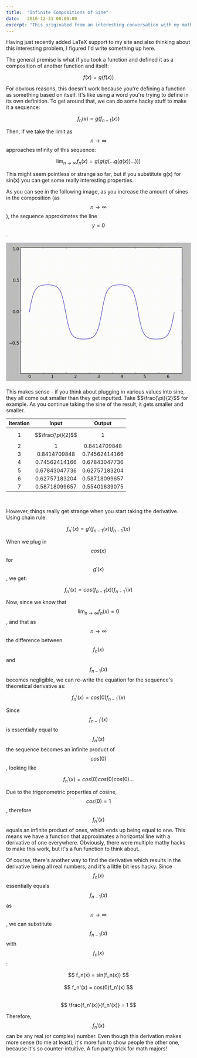 ```yaml
---
title:  "Infinite Compositions of Sine"
date:   2016-12-31 00:00:00
excerpt: "This originated from an interesting conversation with my math teacher."
---
```

<script type="text/x-mathjax-config">
MathJax.Hub.Config({tex2jax: {inlineMath: [['$','$'], ['\\(','\\)']]}});
</script>
<script type="text/javascript"
src="http://cdnjs.cloudflare.com/ajax/libs/mathjax/2.7.1/MathJax.js?config=TeX-AMS-MML_HTMLorMML">
</script>

Having just recently added LaTeX support to my site and also thinking about this interesting problem, I figured I'd write something up here.

The general premise is what if you took a function and defined it as a composition of another function and itself:

$$f(x) = g(f(x))$$

For obvious reasons, this doesn't work because you're defining a function as something based on itself. It's like using a word you're trying to define in its own definition. To get around that, we can do some hacky stuff to make it a sequence:

$$f_n(x) = g(f_{n-1}(x))$$

Then, if we take the limit as $$n \to\infty$$ approaches infinity of this sequence:

$$\lim_{n\to\infty} f_n(x) = g(g(g(...g(g(x))...)))$$

This might seem pointless or strange so far, but if you substitute g(x) for sin(x) you can get some really interesting properties.

As you can see in the following image, as you increase the amount of sines in the composition (as $$n \to \infty$$), the sequence approximates the line $$y = 0$$.

<center>
<img src="../attachments/sine.gif"/>
</center>
<br>
This makes sense - if you think about plugging in various values into sine, they all come out smaller than they get inputted. Take $$\frac{\pi}{2}$$ for example. As you continue taking the sine of the result, it gets smaller and smaller.

| Iteration   | Input | Output |
|:-----------:|:-------:|:--------:|
| 1 | $$\frac{\pi}{2}$$ | 1 |
| 2 | 1 | 0.8414709848 |
| 3 | 0.8414709848 | 0.74562414166 |
| 4 | 0.74562414166 | 0.67843047736 |
| 5 | 0.67843047736 | 0.62757183204 |
| 6 | 0.62757183204 | 0.58718099657 |
| 7 | 0.58718099657 | 0.55401639075 |

<br>

However, things really get strange when you start taking the derivative. Using chain rule:

$$ f_n'(x) = g'(f_{n-1}(x))f_{n-1}'(x)$$

When we plug in $$cos(x)$$ for $$g'(x)$$, we get:

$$ f_n'(x) = cos(f_{n-1}(x))f_{n-1}'(x) $$

Now, since we know that $$ \lim_{n\to\infty} f_n(x) = 0 $$, and that as $$n\to\infty$$ the difference between $$f_n(x)$$ and $$f_{n-1}(x)$$ becomes negligible, we can re-write the equation for the sequence's theoretical derivative as:

$$ f_n'(x) = cos(0) f_{n-1}'(x)$$

Since $$f_{n-1}'(x)$$ is essentially equal to $$f_n'(x)$$ the sequence becomes an infinite product of $$cos(0)$$, looking like

$$ f_n'(x) = cos(0)cos(0)cos(0)... $$

Due to the trigonometric properties of cosine, $$cos(0) = 1$$, therefore $$f_n'(x)$$ equals an infinite product of ones, which ends up being equal to one.
This means we have a function that approximates a horizontal line with a derivative of one everywhere. Obviously, there were multiple mathy hacks to make this work, but it's a fun function to think about.

Of course, there's another way to find the derivative which results in the derivative being all real numbers, and it's a little bit less hacky. Since $$f_n(x)$$ essentially equals $$f_{n-1}(x)$$ as $$n\to\infty$$, we can substitute $$f_{n-1}(x)$$ with $$f_n(x)$$:

<center>
$$ f_n(x) = sin(f_n(x)) $$
</center>
<br>
<center>
$$ f_n'(x) = cos(0)f_n'(x) $$
</center>
<br>

$$ \frac{f_n'(x)}{f_n'(x)} = 1 $$

Therefore, $$f_n'(x)$$ can be any real (or complex) number. Even though this derivation makes more sense (to me at least), it's more fun to show people the other one, because it's so counter-intuitive. A fun party trick for math majors!

